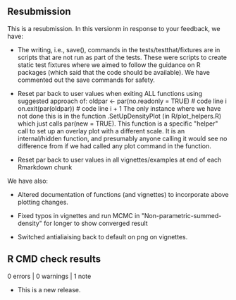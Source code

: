 ## Resubmission
This is a resubmission. In this versionm in response to your feedback, we have:

* The writing, i.e., save(), commands in the tests/testthat/fixtures are in scripts that are not run as part of the tests. These were scripts to create static test fixtures where we aimed to follow the guidance on R packages (which said that the code should be available). We have commented out the save commands for safety.  

* Reset par back to user values when exiting ALL functions using suggested approach of:
oldpar <- par(no.readonly = TRUE)    # code line i
on.exit(par(oldpar))            # code line i + 1
The only instance where we have not done this is in the function .SetUpDensityPlot (in R/plot_helpers.R) which just calls par(new = TRUE). This function is a specific "helper" call to set up an overlay plot with a different scale. It is an internal/hidden function, and presumably anyone calling it would see no difference from if we had called any plot command in the function.

* Reset par back to user values in all vignettes/examples at end of each Rmarkdown chunk

We have also:

* Altered documentation of functions (and vignettes) to incorporate above plotting changes.

* Fixed typos in vignettes and run MCMC in "Non-parametric-summed-density" for longer to show converged result

* Switched antialiaising back to default on png on vignettes.


## R CMD check results

0 errors | 0 warnings | 1 note

* This is a new release.
